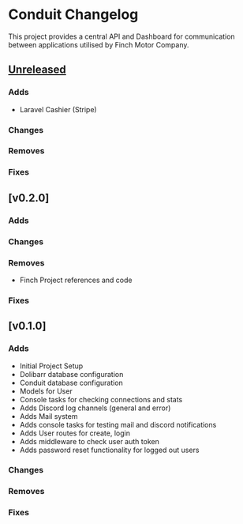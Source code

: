# Conduit Changelog

This project provides a central API and Dashboard for communication between applications utilised by Finch Motor Company.

## [Unreleased]
### Adds
- Laravel Cashier (Stripe)
### Changes
### Removes
### Fixes

## [v0.2.0]
### Adds
### Changes
### Removes
- Finch Project references and code
### Fixes

## [v0.1.0]
### Adds
- Initial Project Setup
- Dolibarr database configuration
- Conduit database configuration
- Models for User
- Console tasks for checking connections and stats
- Adds Discord log channels (general and error)
- Adds Mail system
- Adds console tasks for testing mail and discord notifications
- Adds User routes for create, login
- Adds middleware to check user auth token
- Adds password reset functionality for logged out users
### Changes
### Removes
### Fixes

[Unreleased]: https://github.com/olivierlacan/keep-a-changelog/releases/tag/v0.0.1...HEAD
